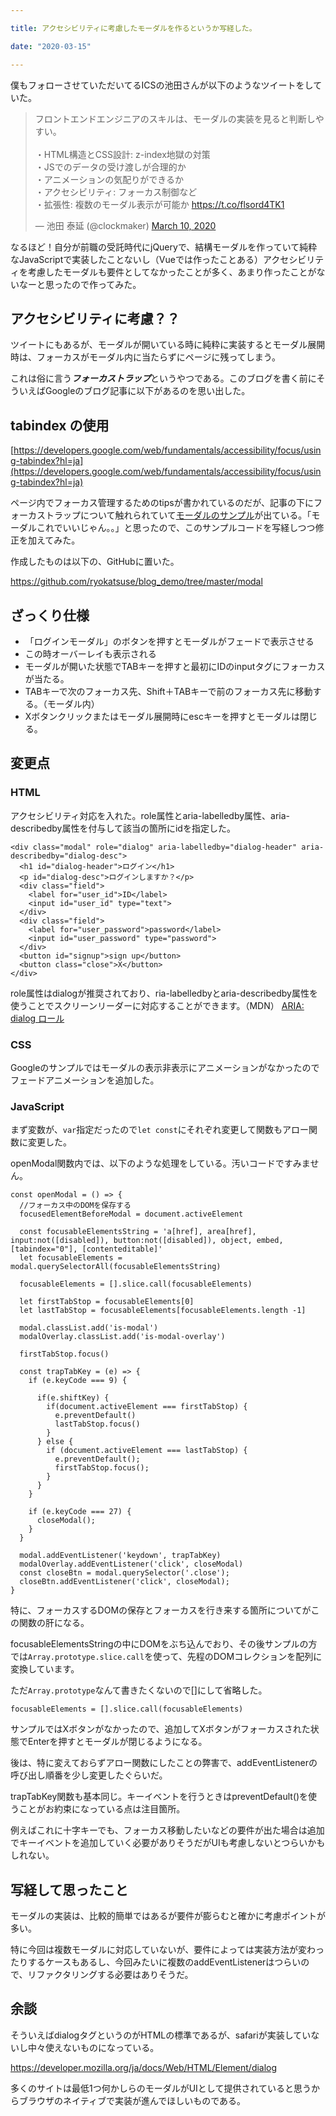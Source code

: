 ```yaml
---

title: アクセシビリティに考慮したモーダルを作るというか写経した。

date: "2020-03-15"

---
```


僕もフォローさせていただいてるICSの池田さんが以下のようなツイートをしていた。

<blockquote class="twitter-tweet"><p lang="ja" dir="ltr">フロントエンドエンジニアのスキルは、モーダルの実装を見ると判断しやすい。<br><br>・HTML構造とCSS設計: z-index地獄の対策<br>・JSでのデータの受け渡しが合理的か<br>・アニメーションの気配りができるか<br>・アクセシビリティ: フォーカス制御など<br>・拡張性: 複数のモーダル表示が可能か <a href="https://t.co/flsord4TK1">https://t.co/flsord4TK1</a></p>&mdash; 池田 泰延 (@clockmaker) <a href="https://twitter.com/clockmaker/status/1237170058230550529?ref_src=twsrc%5Etfw">March 10, 2020</a></blockquote> 

なるほど！自分が前職の受託時代にjQueryで、結構モーダルを作っていて純粋なJavaScriptで実装したことないし（Vueでは作ったことある）アクセシビリティを考慮したモーダルも要件としてなかったことが多く、あまり作ったことがないなーと思ったので作ってみた。

## アクセシビリティに考慮？？

ツイートにもあるが、モーダルが開いている時に純粋に実装するとモーダル展開時は、フォーカスがモーダル内に当たらずにページに残ってしまう。

これは俗に言う***フォーカストラップ***というやつである。このブログを書く前にそういえばGoogleのブログ記事に以下があるのを思い出した。

## tabindex の使用

[https://developers.google.com/web/fundamentals/accessibility/focus/using-tabindex?hl=ja](https://developers.google.com/web/fundamentals/accessibility/focus/using-tabindex?hl=ja)

ページ内でフォーカス管理するためのtipsが書かれているのだが、記事の下にフォーカストラップについて触れられていて[モーダルのサンプル]([モーダルのサンプル](http://udacity.github.io/ud891/lesson2-focus/07-modals-and-keyboard-traps/solution/index.html))が出ている。「モーダルこれでいいじゃん。。」と思ったので、このサンプルコードを写経しつつ修正を加えてみた。

作成したものは以下の、GitHubに置いた。

https://github.com/ryokatsuse/blog_demo/tree/master/modal

## ざっくり仕様

- 「ログインモーダル」のボタンを押すとモーダルがフェードで表示させる
- この時オーバーレイも表示される
- モーダルが開いた状態でTABキーを押すと最初にIDのinputタグにフォーカスが当たる。
- TABキーで次のフォーカス先、Shift＋TABキーで前のフォーカス先に移動する。（モーダル内）
- Xボタンクリックまたはモーダル展開時にescキーを押すとモーダルは閉じる。

## 変更点

### HTML

アクセシビリティ対応を入れた。role属性とaria-labelledby属性、aria-describedby属性を付与して該当の箇所にidを指定した。

```
<div class="modal" role="dialog" aria-labelledby="dialog-header" aria-describedby="dialog-desc">
  <h1 id="dialog-header">ログイン</h1>
  <p id="dialog-desc">ログインしますか？</p>
  <div class="field">
    <label for="user_id">ID</label>
    <input id="user_id" type="text">
  </div>
  <div class="field">
    <label for="user_password">password</label>
    <input id="user_password" type="password">
  </div>
  <button id="signup">sign up</button>
  <button class="close">X</button>
</div>

```

role属性はdialogが推奨されており、ria-labelledbyとaria-describedby属性を使うことでスクリーンリーダーに対応することができます。（MDN）
<a href="https://developer.mozilla.org/ja/docs/Web/Accessibility/ARIA/Roles/dialog_role" target="_blank">ARIA: dialog ロール</a>


### CSS
Googleのサンプルではモーダルの表示非表示にアニメーションがなかったのでフェードアニメーションを追加した。

### JavaScript
まず変数が、```var```指定だったので```let const```にそれぞれ変更して関数もアロー関数に変更した。

openModal関数内では、以下のような処理をしている。汚いコードですみません。

```
const openModal = () => {
  //フォーカス中のDOMを保存する
  focusedElementBeforeModal = document.activeElement

  const focusableElementsString = 'a[href], area[href], input:not([disabled]), button:not([disabled]), object, embed, [tabindex="0"], [contenteditable]'
  let focusableElements = modal.querySelectorAll(focusableElementsString)

  focusableElements = [].slice.call(focusableElements)

  let firstTabStop = focusableElements[0]
  let lastTabStop = focusableElements[focusableElements.length -1]

  modal.classList.add('is-modal')
  modalOverlay.classList.add('is-modal-overlay')

  firstTabStop.focus()

  const trapTabKey = (e) => {
    if (e.keyCode === 9) {

      if(e.shiftKey) {
        if(document.activeElement === firstTabStop) {
          e.preventDefault()
          lastTabStop.focus()
        }
      } else {
        if (document.activeElement === lastTabStop) {
          e.preventDefault();
          firstTabStop.focus();
        }
      }
    }

    if (e.keyCode === 27) {
      closeModal();
    }
  }

  modal.addEventListener('keydown', trapTabKey)
  modalOverlay.addEventListener('click', closeModal)
  const closeBtn = modal.querySelector('.close');
  closeBtn.addEventListener('click', closeModal);
}

```

特に、フォーカスするDOMの保存とフォーカスを行き来する箇所についてがこの関数の肝になる。

focusableElementsStringの中にDOMをぶち込んでおり、その後サンプルの方では```Array.prototype.slice.call```を使って、先程のDOMコレクションを配列に変換しています。

ただ```Array.prototype```なんて書きたくないので[]にして省略した。

```
focusableElements = [].slice.call(focusableElements)
```

サンプルではXボタンがなかったので、追加してXボタンがフォーカスされた状態でEnterを押すとモーダルが閉じるようになる。

後は、特に変えておらずアロー関数にしたことの弊害で、addEventListenerの呼び出し順番を少し変更したぐらいだ。

trapTabKey関数も基本同じ。キーイベントを行うときはpreventDefault()を使うことがお約束になっている点は注目箇所。

例えばこれに十字キーでも、フォーカス移動したいなどの要件が出た場合は追加でキーイベントを追加していく必要がありそうだがUIも考慮しないとつらいかもしれない。


## 写経して思ったこと

モーダルの実装は、比較的簡単ではあるが要件が膨らむと確かに考慮ポイントが多い。

特に今回は複数モーダルに対応していないが、要件によっては実装方法が変わったりするケースもあるし、今回みたいに複数のaddEventListenerはつらいので、リファクタリングする必要はありそうだ。


## 余談
そういえばdialogタグというのがHTMLの標準であるが、safariが実装していないし中々使えないものになっている。

https://developer.mozilla.org/ja/docs/Web/HTML/Element/dialog

多くのサイトは最低1つ何かしらのモーダルがUIとして提供されていると思うからブラウザのネイティブで実装が進んでほしいものである。